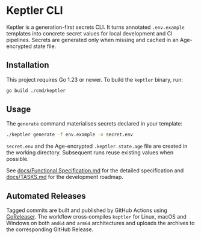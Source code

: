 # Keptler CLI

Keptler is a generation-first secrets CLI. It turns annotated `.env.example` templates into concrete secret values for local development and CI pipelines. Secrets are generated only when missing and cached in an Age-encrypted state file.

## Installation

This project requires Go 1.23 or newer. To build the `keptler` binary, run:

```bash
go build ./cmd/keptler
```

## Usage

The `generate` command materialises secrets declared in your template:

```bash
./keptler generate -f env.example -o secret.env
```

`secret.env` and the Age-encrypted `.keptler.state.age` file are created in the working directory. Subsequent runs reuse existing values when possible.

See [docs/Functional Specification.md](docs/Functional%20Specification.md) for the detailed specification and [docs/TASKS.md](docs/TASKS.md) for the development roadmap.

## Automated Releases

Tagged commits are built and published by GitHub Actions using
[GoReleaser](https://goreleaser.com/). The workflow cross‑compiles
`keptler` for Linux, macOS and Windows on both `amd64` and `arm64`
architectures and uploads the archives to the corresponding GitHub Release.
